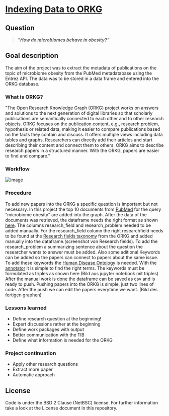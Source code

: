# [Indexing Data to ORKG](https://www.orkg.org/orkg/)

## Question
> ___"How do microbiomes behave in obesity?"___

## Goal description
The aim of the project was to extract the metadata of publications on the topic of microbiome obesity from the PubMed metadatabase using the Entrez API. The data was to be stored in a data frame and entered into the ORKG database. 

### What is ORKG?
"The Open Research Knowledge Graph (ORKG) project works on answers and solutions to the next generation of digital libraries so that scholarly publications are semantically
connected to each other and to other research objects. ORKG focuses on the publication content, e.g., research problem, hypothesis or related data, making it easier to compare
publications based on the facts they contain and discuss. It offers multiple views including data tables and graphs. Researchers can directly add their articles and start
describing their content and connect them to others. ORKG aims to describe research papers in a structured manner. With the ORKG, papers are easier to find and compare."

### Workflow
![image](https://user-images.githubusercontent.com/49281346/126359518-65f798d7-2398-45dd-8236-4814f760a8b0.png)

### Procedure
To add new papers into the ORKG a specific question is important but not necessary. In this project the top 10 documents from [PubMed]( https://pubmed.ncbi.nlm.nih.gov/) for the query “microbiome obesity” are added into the graph. After the data of the documents was retrieved, the dataframe needs the right format as shown [here]( https://gitlab.com/TIBHannover/orkg/orkg-pypi/-/wikis/Tutorial:-importing-papers-in-CSV-format-into-the-ORKG). The columns research_field and research_problem needed to be added manually. For the research_field column the right researchfield needs to be found at the [Research fields taxonomy](https://www.orkg.org/orkg/fields) from the ORKG and added manually into the dataframe.(screenshot von Research fields). To add the research_problem a summarizing sentence about the question the researcher wants to answer must be added. Also some aditional Keywords can be added so the papers can connect to papers about the same issue. To add these keywords the [Human Disease Ontology](https://bioportal.bioontology.org/ontologies/DOID?p=classes&conceptid=http%3A%2F%2Fpurl.obolibrary.org%2Fobo%2FUBERON_0004119) is needed. With the [annotator](https://bioportal.bioontology.org/annotator) it is simple to find the right terms. The keywords must be formulated as triples as shown here (Bild aus jupyter notebook mit triples)
After the manual work is done the dataframe can be saved as csv and is ready to push. Pushing papers into the ORKG is simple, just two lines of code. After the push we can edit the papers everytime we want. (Bild des fertigen graphen)

### Lessons learned 
- Define research question at the beginning!
- Expert discussions rather at the beginning 
- Define work packages with output
- Better communication with the TIB
- Define what information is needed for the ORKG

### Project continuation
- Apply other research questions
- Extract more paper
- Automatic approach 

## License
Code is under the BSD 2 Clause (NetBSC) license. For further information take a look at the License document in this repository.

